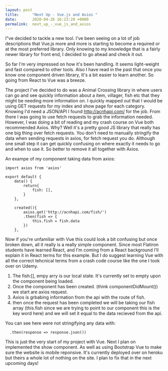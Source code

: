 ```yaml
---
layout: post
title:      "Next Up - Vue.js and Axios "
date:       2020-04-26 16:23:28 +0000
permalink:  next_up_-_vue_js_and_axios
---
```



I"ve decided to tackle a new tool. I've been seeing on a lot of job descriptions that Vue.js more and more is starting to become a required or at the most preferred library. Only knowing to my knowledge that is a fairly newer library for front end, I decided to go ahead and check it out. 

So far I'm very impressed on how it's been handling. It seems light-weight and fast compared to other tools. Also I have read in the past that once you know one component driven library, It's a bit easier to learn another. So going from React to Vue was a breeze. 

The project I've decided to do was a Animal Crossing library in where users can go and see quickly information about a item, villager, fish etc that they might be needing more information on. I quickly mapped out that I would be using GET requests for my index and show page for each category. Knowing I'd need a JSON/API I found http://acnhapi.com/ for the job. From there I was going to use fetch requests to grab the information needed. However, I was doing a bit of reading and my crash course on Vue both recommended Axios. Why? Well it's a pretty good JS library that really has one big thing over fetch requests.  You don't need to manually stringify the data when sending requests in axios, for fetch request you do. Although one small step it can get quickly confusing on where exactly it needs to go and when to use it. So better to remove it all together with Axios. 

An exampe of my component taking data from axios: 


```
import axios from 'axios'

export default {
    data() {
        return{
            fish: [],
        }
    },
		
    created(){
        axios.get('http://acnhapi.com/fish/')
        .then(fish => {
            this.fish = fish.data
        })
    },

```

Now if you're unfamiliar with Vue this could look a bit confusing but once broken down, all it really is a really simple component. Since most Flatiron students have learned React, and I'm coming from a React background I'll explain it in React terms for this example. But I do suggest learning Vue with all the correct tehcnical terms from a crash code course like the one I took over on Udemy. 

1. The fish:[], empy arry is our local state. It's currently set to empty upon the component being loaded. 
2. Once the component has been created. (think componentDidMount()) we start are axios request. 
3. Axios is grbabing information from the api with the route of fish. 
4. then once the request has been completed we will be taking our fish array (this.fish since we are trying to point to our component this is the key word here) and we will set it equal to the data recieved from the api. 

You can see here were not stringifying any data with:

```
  .then(response => response.json())   
```

This is just the very start of my project with Vue. Next I plan on implemented the show component. As well as using Bootstrap Vue to make sure the website is mobile reponsive. It's currently deployed over on heroku but theirs a whole lot of nothing on the site. I plan to fix that in the next upcoming days! 
